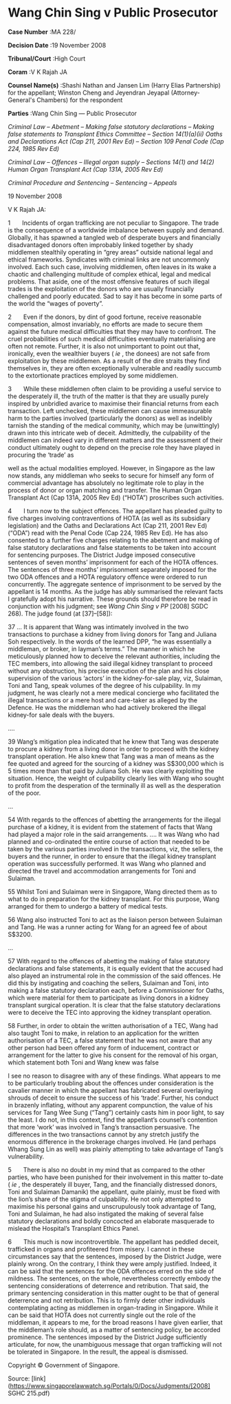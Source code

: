 # Wang Chin Sing v Public Prosecutor 



**Case Number** :MA 228/ 

**Decision Date** :19 November 2008 

**Tribunal/Court** :High Court 

**Coram** :V K Rajah JA 

**Counsel Name(s)** :Shashi Nathan and Jansen Lim (Harry Elias Partnership) for the appellant; Winston Cheng and Jeyendran Jeyapal (Attorney-General's Chambers) for the respondent 

**Parties** :Wang Chin Sing — Public Prosecutor 

_Criminal Law_ – _Abetment_ – _Making false statutory declarations_ – _Making false statements to Transplant Ethics Committee_ – _Section 14(1)(a)(ii) Oaths and Declarations Act (Cap 211, 2001 Rev Ed)_ – _Section 109 Penal Code (Cap 224, 1985 Rev Ed)_ 

_Criminal Law_ – _Offences_ – _Illegal organ supply_ – _Sections 14(1) and 14(2) Human Organ Transplant Act (Cap 131A, 2005 Rev Ed)_ 

_Criminal Procedure and Sentencing_ – _Sentencing_ – _Appeals_ 

19 November 2008 

V K Rajah JA: 

1       Incidents of organ trafficking are not peculiar to Singapore. The trade is the consequence of a worldwide imbalance between supply and demand. Globally, it has spawned a tangled web of desperate buyers and financially disadvantaged donors often improbably linked together by shady middlemen stealthily operating in “grey areas” outside national legal and ethical frameworks. Syndicates with criminal links are not uncommonly involved. Each such case, involving middlemen, often leaves in its wake a chaotic and challenging multitude of complex ethical, legal and medical problems. That aside, one of the most offensive features of such illegal trades is the exploitation of the donors who are usually financially challenged and poorly educated. Sad to say it has become in some parts of the world the “wages of poverty”. 

2       Even if the donors, by dint of good fortune, receive reasonable compensation, almost invariably, no efforts are made to secure them against the future medical difficulties that they may have to confront. The cruel probabilities of such medical difficulties eventually materialising are often not remote. Further, it is also not unimportant to point out that, ironically, even the wealthier buyers ( _ie_ , the donees) are not safe from exploitation by these middlemen. As a result of the dire straits they find themselves in, they are often exceptionally vulnerable and readily succumb to the extortionate practices employed by some middlemen. 

3       While these middlemen often claim to be providing a useful service to the desperately ill, the truth of the matter is that they are usually purely inspired by unbridled avarice to maximise their financial returns from each transaction. Left unchecked, these middlemen can cause immeasurable harm to the parties involved (particularly the donors) as well as indelibly tarnish the standing of the medical community, which may be (unwittingly) drawn into this intricate web of deceit. Admittedly, the culpability of the middlemen can indeed vary in different matters and the assessment of their conduct ultimately ought to depend on the precise role they have played in procuring the ‘trade’ as 


well as the actual modalities employed. However, in Singapore as the law now stands, any middleman who seeks to secure for himself any form of commercial advantage has absolutely no legitimate role to play in the process of donor or organ matching and transfer. The Human Organ Transplant Act (Cap 131A, 2005 Rev Ed) (“HOTA”) proscribes such activities. 

4       I turn now to the subject offences. The appellant has pleaded guilty to five charges involving contraventions of HOTA (as well as its subsidiary legislation) and the Oaths and Declarations Act (Cap 211, 2001 Rev Ed) (“ODA”) read with the Penal Code (Cap 224, 1985 Rev Ed). He has also consented to a further five charges relating to the abetment and making of false statutory declarations and false statements to be taken into account for sentencing purposes. The District Judge imposed consecutive sentences of seven months’ imprisonment for each of the HOTA offences. The sentences of three months’ imprisonment separately imposed for the two ODA offences and a HOTA regulatory offence were ordered to run concurrently. The aggregate sentence of imprisonment to be served by the appellant is 14 months. As the judge has ably summarised the relevant facts I gratefully adopt his narrative. These grounds should therefore be read in conjunction with his judgment; see _Wang Chin Sing v PP_ <span class="citation">[2008] SGDC 268</span>). The judge found (at [37]–[58]): 

 37 ... It is apparent that Wang was intimately involved in the two transactions to purchase a kidney from living donors for Tang and Juliana Soh respectively. In the words of the learned DPP, “he was essentially a middleman, or broker, in layman’s terms.” The manner in which he meticulously planned how to deceive the relevant authorities, including the TEC members, into allowing the said illegal kidney transplant to proceed without any obstruction, his precise execution of the plan and his close supervision of the various ‘actors’ in the kidney-for-sale play, viz, Sulaiman, Toni and Tang, speak volumes of the degree of his culpability. In my judgment, he was clearly not a mere medical concierge who facilitated the illegal transactions or a mere host and care-taker as alleged by the Defence. He was the middleman who had actively brokered the illegal kidney-for sale deals with the buyers. 

 .... 

 39 Wang’s mitigation plea indicated that he knew that Tang was desperate to procure a kidney from a living donor in order to proceed with the kidney transplant operation. He also knew that Tang was a man of means as the fee quoted and agreed for the sourcing of a kidney was S$300,000 which is 5 times more than that paid by Juliana Soh. He was clearly exploiting the situation. Hence, the weight of culpability clearly lies with Wang who sought to profit from the desperation of the terminally ill as well as the desperation of the poor. 

 ... 

 54 With regards to the offences of abetting the arrangements for the illegal purchase of a kidney, it is evident from the statement of facts that Wang had played a major role in the said arrangements. .... It was Wang who had planned and co-ordinated the entire course of action that needed to be taken by the various parties involved in the transactions, viz, the sellers, the buyers and the runner, in order to ensure that the illegal kidney transplant operation was successfully performed. It was Wang who planned and directed the travel and accommodation arrangements for Toni and Sulaiman. 

 55 Whilst Toni and Sulaiman were in Singapore, Wang directed them as to what to do in preparation for the kidney transplant. For this purpose, Wang arranged for them to undergo a battery of medical tests. 


 56 Wang also instructed Toni to act as the liaison person between Sulaiman and Tang. He was a runner acting for Wang for an agreed fee of about S$3200. 

 ... 

 57 With regard to the offences of abetting the making of false statutory declarations and false statements, it is equally evident that the accused had also played an instrumental role in the commission of the said offences. He did this by instigating and coaching the sellers, Sulaiman and Toni, into making a false statutory declaration each, before a Commissioner for Oaths, which were material for them to participate as living donors in a kidney transplant surgical operation. It is clear that the false statutory declarations were to deceive the TEC into approving the kidney transplant operation. 

 58 Further, in order to obtain the written authorisation of a TEC, Wang had also taught Toni to make, in relation to an application for the written authorisation of a TEC, a false statement that he was not aware that any other person had been offered any form of inducement, contract or arrangement for the latter to give his consent for the removal of his organ, which statement both Toni and Wang knew was false 

I see no reason to disagree with any of these findings. What appears to me to be particularly troubling about the offences under consideration is the cavalier manner in which the appellant has fabricated several overlaying shrouds of deceit to ensure the success of his ‘trade’. Further, his conduct in brazenly inflating, without any apparent compunction, the value of his services for Tang Wee Sung (“Tang”) certainly casts him in poor light, to say the least. I do not, in this context, find the appellant’s counsel’s contention that more ‘work’ was involved in Tang’s transaction persuasive. The differences in the two transactions cannot by any stretch justify the enormous difference in the brokerage charges involved. He (and perhaps Whang Sung Lin as well) was plainly attempting to take advantage of Tang’s vulnerability. 

5       There is also no doubt in my mind that as compared to the other parties, who have been punished for their involvement in this matter to-date ( _ie_ , the desperately ill buyer, Tang, and the financially distressed donors, Toni and Sulaiman Damanik) the appellant, quite plainly, must be fixed with the lion’s share of the stigma of culpability. He not only attempted to maximise his personal gains and unscrupulously took advantage of Tang, Toni and Sulaiman, he had also instigated the making of several false statutory declarations and boldly concocted an elaborate masquerade to mislead the Hospital’s Transplant Ethics Panel. 

6       This much is now incontrovertible. The appellant has peddled deceit, trafficked in organs and profiteered from misery. I cannot in these circumstances say that the sentences, imposed by the District Judge, were plainly wrong. On the contrary, I think they were amply justified. Indeed, it can be said that the sentences for the ODA offences erred on the side of mildness. The sentences, on the whole, nevertheless correctly embody the sentencing considerations of deterrence and retribution. That said, the primary sentencing consideration in this matter ought to be that of general deterrence and not retribution. This is to firmly deter other individuals contemplating acting as middlemen in organ-trading in Singapore. While it can be said that HOTA does not currently single out the role of the middleman, it appears to me, for the broad reasons I have given earlier, that the middleman’s role should, as a matter of sentencing policy, be accorded prominence. The sentences imposed by the District Judge sufficiently articulate, for now, the unambiguous message that organ trafficking will not be tolerated in Singapore. In the result, the appeal is dismissed. 

 Copyright © Government of Singapore. 


Source: [link](https://www.singaporelawwatch.sg/Portals/0/Docs/Judgments/[2008] SGHC 215.pdf)
